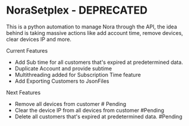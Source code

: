 # NoraSetplex - DEPRECATED
This is a python automation to manage Nora through the API, the idea behind is taking massive actions like add account time, remove devices, clear devices IP and more.

Current Features
  * Add Sub time for all customers that's expired at predetermined data.
  * Duplicate Account and provide subtime
  * Multithreading added for Subscription Time feature
  * Add Exporting Customers to JsonFiles

Next Features
  * Remove all devices from customer # Pending
  * Clear the device IP from all devices from customer #Pending
  * Delete all customers that's expired at predetermined data. #Pending
  
